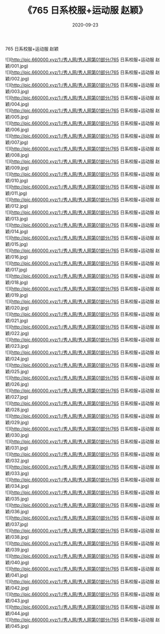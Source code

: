 ﻿---
layout: post
title:  《765 日系校服+运动服 赵颖》
date:   2020-09-23
img: http://pic.660000.xyz/1:/秀人网/秀人网第01部分/765 日系校服+运动服 赵颖/000.jpg
categories: [美女, 清纯, 唯美]
---

765 日系校服+运动服 赵颖

  ![](http://pic.660000.xyz/1:/秀人网/秀人网第01部分/765 日系校服+运动服 赵颖/001.jpg) <br> ![](http://pic.660000.xyz/1:/秀人网/秀人网第01部分/765 日系校服+运动服 赵颖/002.jpg) <br> ![](http://pic.660000.xyz/1:/秀人网/秀人网第01部分/765 日系校服+运动服 赵颖/003.jpg) <br> ![](http://pic.660000.xyz/1:/秀人网/秀人网第01部分/765 日系校服+运动服 赵颖/004.jpg) <br> ![](http://pic.660000.xyz/1:/秀人网/秀人网第01部分/765 日系校服+运动服 赵颖/005.jpg) <br> ![](http://pic.660000.xyz/1:/秀人网/秀人网第01部分/765 日系校服+运动服 赵颖/006.jpg) <br> ![](http://pic.660000.xyz/1:/秀人网/秀人网第01部分/765 日系校服+运动服 赵颖/007.jpg) <br> ![](http://pic.660000.xyz/1:/秀人网/秀人网第01部分/765 日系校服+运动服 赵颖/008.jpg) <br> ![](http://pic.660000.xyz/1:/秀人网/秀人网第01部分/765 日系校服+运动服 赵颖/009.jpg) <br> ![](http://pic.660000.xyz/1:/秀人网/秀人网第01部分/765 日系校服+运动服 赵颖/010.jpg) <br> ![](http://pic.660000.xyz/1:/秀人网/秀人网第01部分/765 日系校服+运动服 赵颖/011.jpg) <br> ![](http://pic.660000.xyz/1:/秀人网/秀人网第01部分/765 日系校服+运动服 赵颖/012.jpg) <br> ![](http://pic.660000.xyz/1:/秀人网/秀人网第01部分/765 日系校服+运动服 赵颖/013.jpg) <br> ![](http://pic.660000.xyz/1:/秀人网/秀人网第01部分/765 日系校服+运动服 赵颖/014.jpg) <br> ![](http://pic.660000.xyz/1:/秀人网/秀人网第01部分/765 日系校服+运动服 赵颖/015.jpg) <br> ![](http://pic.660000.xyz/1:/秀人网/秀人网第01部分/765 日系校服+运动服 赵颖/016.jpg) <br> ![](http://pic.660000.xyz/1:/秀人网/秀人网第01部分/765 日系校服+运动服 赵颖/017.jpg) <br> ![](http://pic.660000.xyz/1:/秀人网/秀人网第01部分/765 日系校服+运动服 赵颖/018.jpg) <br> ![](http://pic.660000.xyz/1:/秀人网/秀人网第01部分/765 日系校服+运动服 赵颖/019.jpg) <br> ![](http://pic.660000.xyz/1:/秀人网/秀人网第01部分/765 日系校服+运动服 赵颖/020.jpg) <br> ![](http://pic.660000.xyz/1:/秀人网/秀人网第01部分/765 日系校服+运动服 赵颖/021.jpg) <br> ![](http://pic.660000.xyz/1:/秀人网/秀人网第01部分/765 日系校服+运动服 赵颖/022.jpg) <br> ![](http://pic.660000.xyz/1:/秀人网/秀人网第01部分/765 日系校服+运动服 赵颖/023.jpg) <br> ![](http://pic.660000.xyz/1:/秀人网/秀人网第01部分/765 日系校服+运动服 赵颖/024.jpg) <br> ![](http://pic.660000.xyz/1:/秀人网/秀人网第01部分/765 日系校服+运动服 赵颖/025.jpg) <br> ![](http://pic.660000.xyz/1:/秀人网/秀人网第01部分/765 日系校服+运动服 赵颖/026.jpg) <br> ![](http://pic.660000.xyz/1:/秀人网/秀人网第01部分/765 日系校服+运动服 赵颖/027.jpg) <br> ![](http://pic.660000.xyz/1:/秀人网/秀人网第01部分/765 日系校服+运动服 赵颖/028.jpg) <br> ![](http://pic.660000.xyz/1:/秀人网/秀人网第01部分/765 日系校服+运动服 赵颖/029.jpg) <br> ![](http://pic.660000.xyz/1:/秀人网/秀人网第01部分/765 日系校服+运动服 赵颖/030.jpg) <br> ![](http://pic.660000.xyz/1:/秀人网/秀人网第01部分/765 日系校服+运动服 赵颖/031.jpg) <br> ![](http://pic.660000.xyz/1:/秀人网/秀人网第01部分/765 日系校服+运动服 赵颖/032.jpg) <br> ![](http://pic.660000.xyz/1:/秀人网/秀人网第01部分/765 日系校服+运动服 赵颖/033.jpg) <br> ![](http://pic.660000.xyz/1:/秀人网/秀人网第01部分/765 日系校服+运动服 赵颖/034.jpg) <br> ![](http://pic.660000.xyz/1:/秀人网/秀人网第01部分/765 日系校服+运动服 赵颖/035.jpg) <br> ![](http://pic.660000.xyz/1:/秀人网/秀人网第01部分/765 日系校服+运动服 赵颖/036.jpg) <br> ![](http://pic.660000.xyz/1:/秀人网/秀人网第01部分/765 日系校服+运动服 赵颖/037.jpg) <br> ![](http://pic.660000.xyz/1:/秀人网/秀人网第01部分/765 日系校服+运动服 赵颖/038.jpg) <br> ![](http://pic.660000.xyz/1:/秀人网/秀人网第01部分/765 日系校服+运动服 赵颖/039.jpg) <br> ![](http://pic.660000.xyz/1:/秀人网/秀人网第01部分/765 日系校服+运动服 赵颖/040.jpg) <br> ![](http://pic.660000.xyz/1:/秀人网/秀人网第01部分/765 日系校服+运动服 赵颖/041.jpg) <br> ![](http://pic.660000.xyz/1:/秀人网/秀人网第01部分/765 日系校服+运动服 赵颖/042.jpg) <br> ![](http://pic.660000.xyz/1:/秀人网/秀人网第01部分/765 日系校服+运动服 赵颖/043.jpg) <br> ![](http://pic.660000.xyz/1:/秀人网/秀人网第01部分/765 日系校服+运动服 赵颖/044.jpg) <br> ![](http://pic.660000.xyz/1:/秀人网/秀人网第01部分/765 日系校服+运动服 赵颖/045.jpg) <br>